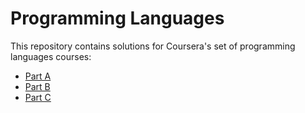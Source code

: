 # Programming Languages

This repository contains solutions for Coursera's set of programming languages courses:

- [Part A](https://www.coursera.org/learn/programming-languages)
- [Part B](https://www.coursera.org/learn/programming-languages-part-b)
- [Part C](https://www.coursera.org/learn/programming-languages-part-c)
